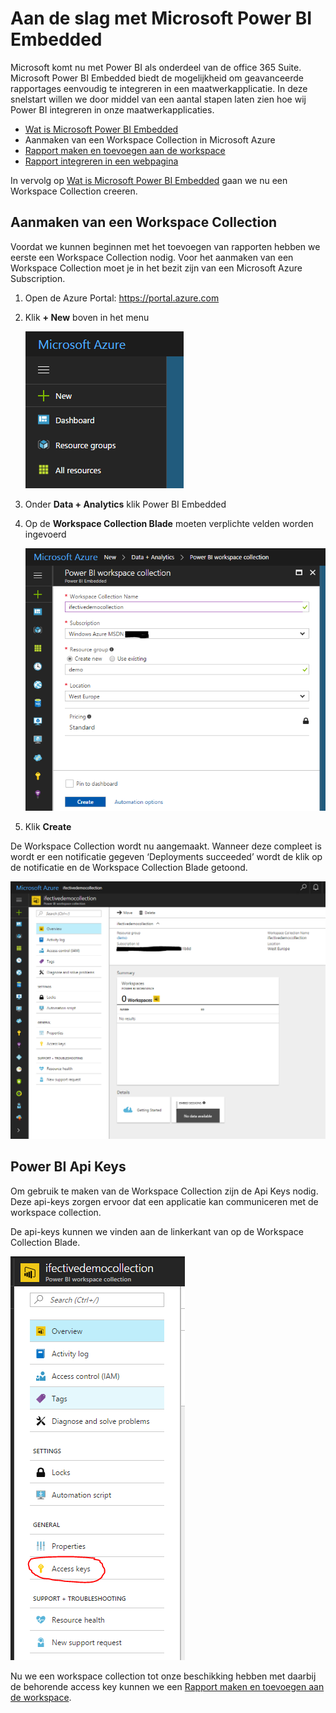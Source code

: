 [Aanmaken van een Workspace Collection in Microsoft Azure]:/create-workspace-collection.md
[Rapport maken en toevoegen aan de workspace]:/create-add-report.md
[Rapport integreren in een webpagina]: /integrate-report.md
[Wat is Microsoft Power BI Embedded]: /README.md

# Aan de slag met Microsoft Power BI Embedded

Microsoft komt nu met Power BI als onderdeel van de office 365 Suite. Microsoft Power BI Embedded biedt de mogelijkheid om geavanceerde rapportages eenvoudig te integreren in een maatwerkapplicatie. In deze snelstart willen we door middel van een aantal stapen laten zien hoe wij Power BI integreren in onze maatwerkapplicaties.

* [Wat is Microsoft Power BI Embedded]
* Aanmaken van een Workspace Collection in Microsoft Azure
* [Rapport maken en toevoegen aan de workspace]
* [Rapport integreren in een webpagina]

In vervolg op [Wat is Microsoft Power BI Embedded] gaan we nu een Workspace Collection creeren.

## Aanmaken van een Workspace Collection
Voordat we kunnen beginnen met het toevoegen van rapporten hebben we eerste een Workspace Collection nodig. Voor het aanmaken van een Workspace Collection moet je in het bezit zijn van een Microsoft Azure Subscription. 

1. Open de Azure Portal: https://portal.azure.com 

2. Klik **+ New** boven in het menu

    ![Stap2](/content/ife-create-workspace-collection-step-2.png "Stap2")

3. Onder **Data + Analytics** klik Power BI Embedded
4. Op de **Workspace Collection Blade** moeten verplichte velden worden ingevoerd

    ![Stap 4](/content/ife-create-workspace-collection-step-4.png "Stap 4")

5. Klik **Create**

De Workspace Collection wordt nu aangemaakt. Wanneer deze compleet is wordt er een notificatie gegeven ‘Deployments succeeded’ wordt de klik op de notificatie en de Workspace Collection Blade getoond.

![Blade](/content/ife-create-workspace-collection-blade.png "Blade")

## Power BI Api Keys
Om gebruik te maken van de Workspace Collection zijn de Api Keys nodig. Deze api-keys zorgen ervoor dat een applicatie kan communiceren met de workspace collection.

De api-keys kunnen we vinden aan de linkerkant van op de Workspace Collection Blade.

![Blade](/content/ife-create-workspace-collection-accesskeys.png "Blade")

Nu we een workspace collection tot onze beschikking hebben met daarbij de behorende access key kunnen we een [Rapport maken en toevoegen aan de workspace].